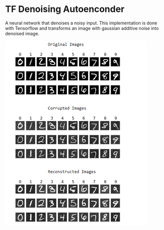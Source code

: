 # TF Denoising Autoenconder
A neural network that denoises a noisy input. This implementation is done with Tensorflow and transforms an image with gaussian additive noise into denoised image.

![Result](result.png)